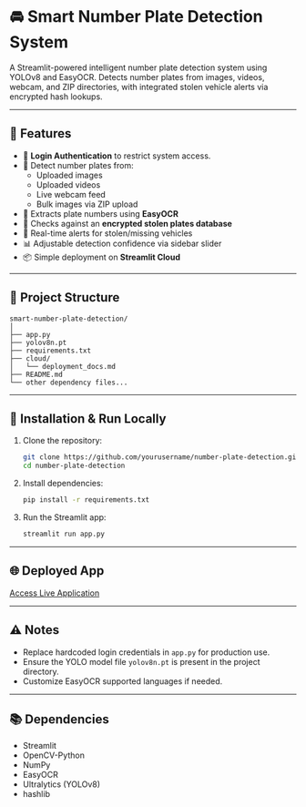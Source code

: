 
# 🚘 Smart Number Plate Detection System

A Streamlit-powered intelligent number plate detection system using YOLOv8 and EasyOCR. Detects number plates from images, videos, webcam, and ZIP directories, with integrated stolen vehicle alerts via encrypted hash lookups.

---

## 📌 Features

- 🔐 **Login Authentication** to restrict system access.
- 📸 Detect number plates from:
  - Uploaded images
  - Uploaded videos
  - Live webcam feed
  - Bulk images via ZIP upload
- 📖 Extracts plate numbers using **EasyOCR**
- 🚨 Checks against an **encrypted stolen plates database**
- 📝 Real-time alerts for stolen/missing vehicles
- 📊 Adjustable detection confidence via sidebar slider
- 📦 Simple deployment on **Streamlit Cloud**

---

## 📁 Project Structure

```
smart-number-plate-detection/
│
├── app.py
├── yolov8n.pt
├── requirements.txt
├── cloud/
│   └── deployment_docs.md
├── README.md
└── other dependency files...
```

---

## 🚀 Installation & Run Locally

1. Clone the repository:
   ```bash
   git clone https://github.com/yourusername/number-plate-detection.git
   cd number-plate-detection
   ```

2. Install dependencies:
   ```bash
   pip install -r requirements.txt
   ```

3. Run the Streamlit app:
   ```bash
   streamlit run app.py
   ```

---

## 🌐 Deployed App

[Access Live Application]()

---

## ⚠️ Notes

- Replace hardcoded login credentials in `app.py` for production use.
- Ensure the YOLO model file `yolov8n.pt` is present in the project directory.
- Customize EasyOCR supported languages if needed.

---

## 📚 Dependencies

- Streamlit
- OpenCV-Python
- NumPy
- EasyOCR
- Ultralytics (YOLOv8)
- hashlib


